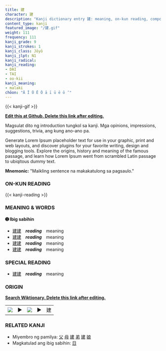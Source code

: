 ```yaml
---
title: 建
character: 建
description: "Kanji dictionary entry 建: meaning, on-kun reading, compounds, origin, related kanji"
content_type: kanji
featured_image: "/建.gif"
weight: 111
frequency: 111
kanji_grade: 9
kanji_strokes: 1
kanji_class: Jōyō
kanji_jlpt: N1
kanji_radical: 
kanji_reading: 
- DAI
- TAI
- oo-kii
kanji_meaning:
- malaki
chōon: "Ā Ī Ū Ē Ō ā ī ū ē ō ’"
---
```

[//]: # (Don't edit the line below. Kanji animated GIF code is automatically generated.)
{{< kanji-gif >}}

[//]: # (Edit below this line.)

**[Edit this at Github. Delete this link after editing.](https://github.com/tim0g/tim/tree/main/content/kanji/建/index.md)**

Magsulat dito ng introduction tungkol sa kanji. Mga opinions, impressions, suggestions, trivia, ang kung ano-ano pa.

Generate Lorem Ipsum placeholder text for use in your graphic, print and web layouts, and discover plugins for your favorite writing, design and blogging tools. Explore the origins, history and meaning of the famous passage, and learn how Lorem Ipsum went from scrambled Latin passage to ubiqitous dummy text.
 
**Mnemonic:** "Maikling sentence na makakatulong sa pagsaulo."

### ON-KUN READING

[//]: # (Don't edit the line below. ON-KUN READING code is automatically generated.)
{{< kanji-reading >}}

### MEANING & WORDS

#### ➊ **Ibig sabihin**
  - [建](../建)[建](../建)　***reading***　meaning
  - [建](../建)[建](../建)　***reading***　meaning
  - [建](../建)[建](../建)　***reading***　meaning
  - [建](../建)[建](../建)　***reading***　meaning

### SPECIAL READING
  - [建](../建)[建](../建)　***reading***　meaning

### ORIGIN

**[Search Wiktionary. Delete this link after editing.](https://wiktionary.org/wiki/建)**
<table class="kanji-table"><tr><td>
<img src="60px-建-bronze.svg.png">
</td><td>▶</td><td>
<img src="60px-建-oracle.svg.png">
</td><td>▶</td>
<td class="kanji-origin">建</td>
</tr></table>

### RELATED KANJI
- Miyembro ng pamilya: [父](../父) [母](../母) [建](../建) [弟](../弟) [建](../建) [娘](../娘)
- Magkatulad ang ibig sabihin: [日](../日)
